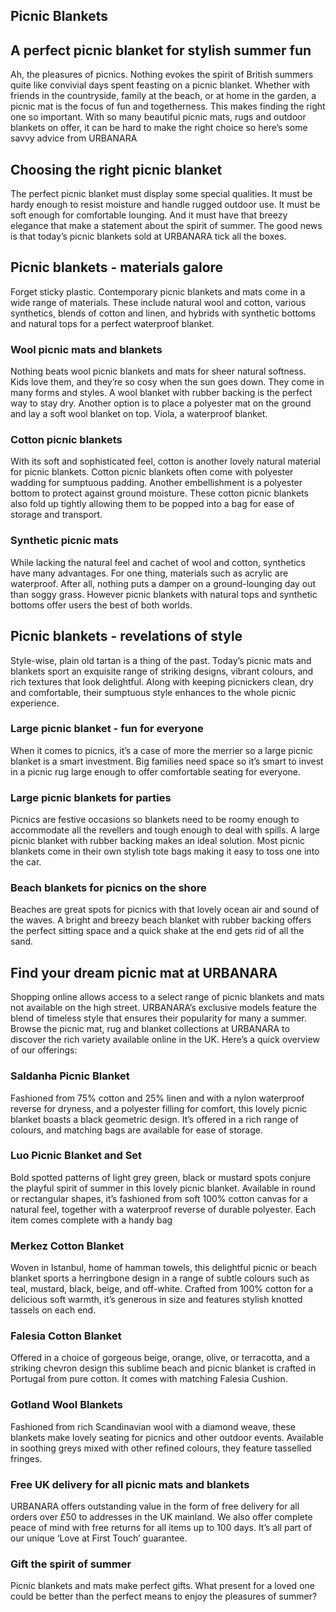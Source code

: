 Picnic Blankets
---------------

A perfect picnic blanket for stylish summer fun
-----------------------------------------------

Ah, the pleasures of picnics. Nothing evokes the spirit of British summers quite like convivial days spent feasting on a picnic blanket. Whether with friends in the countryside, family at the beach, or at home in the garden, a picnic mat is the focus of fun and togetherness. This makes finding the right one so important. With so many beautiful picnic mats, rugs and outdoor blankets on offer, it can be hard to make the right choice so here’s some savvy advice from URBANARA

Choosing the right picnic blanket
---------------------------------

The perfect picnic blanket must display some special qualities. It must be hardy enough to resist moisture and handle rugged outdoor use. It must be soft enough for comfortable lounging. And it must have that breezy elegance that make a statement about the spirit of summer. The good news is that today’s picnic blankets sold at URBANARA tick all the boxes.

Picnic blankets - materials galore
----------------------------------

Forget sticky plastic. Contemporary picnic blankets and mats come in a wide range of materials. These include natural wool and cotton, various synthetics, blends of cotton and linen, and hybrids with synthetic bottoms and natural tops for a perfect waterproof blanket.

### Wool picnic mats and blankets

Nothing beats wool picnic blankets and mats for sheer natural softness. Kids love them, and they’re so cosy when the sun goes down. They come in many forms and styles. A wool blanket with rubber backing is the perfect way to stay dry. Another option is to place a polyester mat on the ground and lay a soft wool blanket on top. Viola, a waterproof blanket.

### Cotton picnic blankets

With its soft and sophisticated feel, cotton is another lovely natural material for picnic blankets. Cotton picnic blankets often come with polyester wadding for sumptuous padding. Another embellishment is a polyester bottom to protect against ground moisture. These cotton picnic blankets also fold up tightly allowing them to be popped into a bag for ease of storage and transport.

### Synthetic picnic mats

While lacking the natural feel and cachet of wool and cotton, synthetics have many advantages. For one thing, materials such as acrylic are waterproof. After all, nothing puts a damper on a ground-lounging day out than soggy grass. However picnic blankets with natural tops and synthetic bottoms offer users the best of both worlds.

Picnic blankets - revelations of style
--------------------------------------

Style-wise, plain old tartan is a thing of the past. Today’s picnic mats and blankets sport an exquisite range of striking designs, vibrant colours, and rich textures that look delightful. Along with keeping picnickers clean, dry and comfortable, their sumptuous style enhances to the whole picnic experience.

### Large picnic blanket - fun for everyone

When it comes to picnics, it’s a case of more the merrier so a large picnic blanket is a smart investment. Big families need space so it’s smart to invest in a picnic rug large enough to offer comfortable seating for everyone.

### Large picnic blankets for parties

Picnics are festive occasions so blankets need to be roomy enough to accommodate all the revellers and tough enough to deal with spills. A large picnic blanket with rubber backing makes an ideal solution. Most picnic blankets come in their own stylish tote bags making it easy to toss one into the car.

### Beach blankets for picnics on the shore

Beaches are great spots for picnics with that lovely ocean air and sound of the waves. A bright and breezy beach blanket with rubber backing offers the perfect sitting space and a quick shake at the end gets rid of all the sand.

Find your dream picnic mat at URBANARA
--------------------------------------

Shopping online allows access to a select range of picnic blankets and mats not available on the high street. URBANARA’s exclusive models feature the blend of timeless style that ensures their popularity for many a summer. Browse the picnic mat, rug and blanket collections at URBANARA to discover the rich variety available online in the UK. Here’s a quick overview of our offerings:

### Saldanha Picnic Blanket

Fashioned from 75% cotton and 25% linen and with a nylon waterproof reverse for dryness, and a polyester filling for comfort, this lovely picnic blanket boasts a black geometric design. It’s offered in a rich range of colours, and matching bags are available for ease of storage.

### Luo Picnic Blanket and Set

Bold spotted patterns of light grey green, black or mustard spots conjure the playful spirit of summer in this lovely picnic blanket. Available in round or rectangular shapes, it’s fashioned from soft 100% cotton canvas for a natural feel, together with a waterproof reverse of durable polyester. Each item comes complete with a handy bag

### Merkez Cotton Blanket

Woven in Istanbul, home of hamman towels, this delightful picnic or beach blanket sports a herringbone design in a range of subtle colours such as teal, mustard, black, beige, and off-white. Crafted from 100% cotton for a delicious soft warmth, it’s generous in size and features stylish knotted tassels on each end.

### Falesia Cotton Blanket

Offered in a choice of gorgeous beige, orange, olive, or terracotta, and a striking chevron design this sublime beach and picnic blanket is crafted in Portugal from pure cotton. It comes with matching Falesia Cushion.

### Gotland Wool Blankets

Fashioned from rich Scandinavian wool with a diamond weave, these blankets make lovely seating for picnics and other outdoor events. Available in soothing greys mixed with other refined colours, they feature tasselled fringes.

### Free UK delivery for all picnic mats and blankets

URBANARA offers outstanding value in the form of free delivery for all orders over £50 to addresses in the UK mainland. We also offer complete peace of mind with free returns for all items up to 100 days. It’s all part of our unique ‘Love at First Touch’ guarantee.

### Gift the spirit of summer

Picnic blankets and mats make perfect gifts. What present for a loved one could be better than the perfect means to enjoy the pleasures of summer?

 
